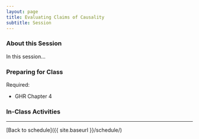 ```yaml
---
layout: page
title: Evaluating Claims of Causality
subtitle: Session
---
```


### About this Session

In this session...

### Preparing for Class

Required: 

* GHR Chapter 4

### In-Class Activities


* * *

[Back to schedule]({{ site.baseurl }}/schedule/)